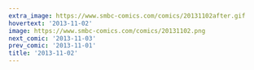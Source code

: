 ```yaml
---
extra_image: https://www.smbc-comics.com/comics/20131102after.gif
hovertext: '2013-11-02'
image: https://www.smbc-comics.com/comics/20131102.png
next_comic: '2013-11-03'
prev_comic: '2013-11-01'
title: '2013-11-02'
---
```



